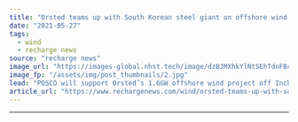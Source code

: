 ```yaml
---
title: "Orsted teams up with South Korean steel giant on offshore wind and green H2 plan"
date: "2021-05-27"
tags: 
  - wind
  - recharge news
source: "recharge news"
image_url: "https://images-global.nhst.tech/image/dzBJMXhkYlNtSEhTdnFBcUtwYTFmLzN1MDVzQXNPcVV1QU0xNVFMaU1OYz0=/nhst/binary/57cf4cf88effd37f5b69fa208270b621"
image_fp: "/assets/img/post_thumbnails/2.jpg"
lead: "POSCO will support Orsted’s 1.6GW offshore wind project off Incheon City and take part in studies on a future use of renewable hydrogen in its factories"
article_url: "https://www.rechargenews.com/wind/orsted-teams-up-with-south-korean-steel-giant-on-offshore-wind-and-green-h2-plan/2-1-1016655"
---
```


---

